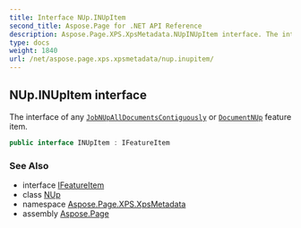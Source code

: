```yaml
---
title: Interface NUp.INUpItem
second_title: Aspose.Page for .NET API Reference
description: Aspose.Page.XPS.XpsMetadata.NUpINUpItem interface. The interface of any JobNUpAllDocumentsContiguously or DocumentNUp feature item
type: docs
weight: 1840
url: /net/aspose.page.xps.xpsmetadata/nup.inupitem/
---
```

## NUp.INUpItem interface

The interface of any [`JobNUpAllDocumentsContiguously`](../jobnupalldocumentscontiguously/) or [`DocumentNUp`](../documentnup/) feature item.

```csharp
public interface INUpItem : IFeatureItem
```

### See Also

* interface [IFeatureItem](../ifeatureitem/)
* class [NUp](../nup/)
* namespace [Aspose.Page.XPS.XpsMetadata](../../aspose.page.xps.xpsmetadata/)
* assembly [Aspose.Page](../../)


